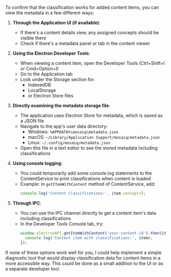 To confirm that the classification works for added content items, you can view the metadata in a few different ways:

1. **Through the Application UI (if available)**:
   - If there's a content details view, any assigned concepts should be visible there
   - Check if there's a metadata panel or tab in the content viewer

2. **Using the Electron Developer Tools**:
   - When viewing a content item, open the Developer Tools (Ctrl+Shift+I or Cmd+Option+I)
   - Go to the Application tab
   - Look under the Storage section for:
     - IndexedDB
     - LocalStorage
     - or Electron Store files

3. **Directly examining the metadata storage file**:
   - The application uses Electron Store for metadata, which is saved as a JSON file
   - Navigate to the app's user data directory:
     - Windows: `%APPDATA%\mosaiq\metadata.json`
     - macOS: `~/Library/Application Support/mosaiq/metadata.json`
     - Linux: `~/.config/mosaiq/metadata.json`
   - Open this file in a text editor to see the stored metadata including classifications

4. **Using console logging**:
   - You could temporarily add some console.log statements to the ContentService to print classifications when content is loaded
   - Example: In `getItemWithContent` method of ContentService, add:
     ```typescript
     console.log('Content classifications:', item.concepts);
     ```

5. **Through IPC**:
   - You can use the IPC channel directly to get a content item's data including classifications
   - In the Developer Tools Console tab, try:
     ```javascript
     window.electronAPI.getItemWithContent('your-content-id').then(item => {
       console.log('Content item with classifications:', item);
     });
     ```

If none of these options work well for you, I could help implement a simple diagnostic tool that would display classification data for content items in a more accessible way. This could be done as a small addition to the UI or as a separate developer tool.